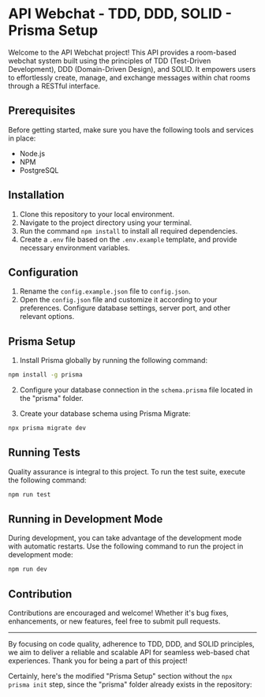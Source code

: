 # API Webchat - TDD, DDD, SOLID - Prisma Setup

Welcome to the API Webchat project! This API provides a room-based webchat system built using the principles of TDD (Test-Driven Development), DDD (Domain-Driven Design), and SOLID. It empowers users to effortlessly create, manage, and exchange messages within chat rooms through a RESTful interface.

## Prerequisites

Before getting started, make sure you have the following tools and services in place:

- Node.js
- NPM
- PostgreSQL

## Installation

1. Clone this repository to your local environment.
2. Navigate to the project directory using your terminal.
3. Run the command `npm install` to install all required dependencies.
4. Create a `.env` file based on the `.env.example` template, and provide necessary environment variables.

## Configuration

1. Rename the `config.example.json` file to `config.json`.
2. Open the `config.json` file and customize it according to your preferences. Configure database settings, server port, and other relevant options.


## Prisma Setup

1. Install Prisma globally by running the following command:

```bash
npm install -g prisma
```

2. Configure your database connection in the `schema.prisma` file located in the "prisma" folder.

3. Create your database schema using Prisma Migrate:

```bash
npx prisma migrate dev
```

## Running Tests

Quality assurance is integral to this project. To run the test suite, execute the following command:

```bash
npm run test
```

## Running in Development Mode

During development, you can take advantage of the development mode with automatic restarts. Use the following command to run the project in development mode:

```bash
npm run dev
```

## Contribution

Contributions are encouraged and welcome! Whether it's bug fixes, enhancements, or new features, feel free to submit pull requests.

---

By focusing on code quality, adherence to TDD, DDD, and SOLID principles, we aim to deliver a reliable and scalable API for seamless web-based chat experiences. Thank you for being a part of this project!


Certainly, here's the modified "Prisma Setup" section without the `npx prisma init` step, since the "prisma" folder already exists in the repository: